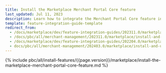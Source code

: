 ```yaml
---
title: Install the Marketplace Merchant Portal Core feature
last_updated: Jul 11, 2023
description: Learn how to integrate the Merchant Portal Core feature into a Spryker B2B Marketplace project.
template: feature-integration-guide-template
redirect_from:
  - /docs/marketplace/dev/feature-integration-guides/202311.0/marketplace-merchant-portal-core-feature-integration.html  - 
  - /docs/pbc/all/merchant-management/202311.0/marketplace/install-and-upgrade/install-the-marketplace-merchant-portal-core-feature.html
  - /docs/marketplace/dev/feature-integration-guides/202204.0/marketplace-merchant-portal-core-feature-integration.html
  - docs/pbc/all/merchant-management/202403.0/marketplace/install-and-upgrade/install-features/install-the-marketplace-merchant-portal-core-feature.html
---
```


{% include pbc/all/install-features/{{page.version}}/marketplace/install-the-marketplace-merchant-portal-core-feature.md %} <!-- To edit, see /_includes/pbc/all/install-features/202410.0/marketplace/install-the-marketplace-merchant-portal-core-feature.md -->
